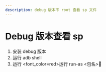 ```yaml
---
description: debug 版本不 root 查看 sp 文件
---
```


# Debug 版本查看 sp

1. 安装 debug 版本
2. 运行 adb shell
3. 运行 <font_color=red>运行 run-as <包名></font>


